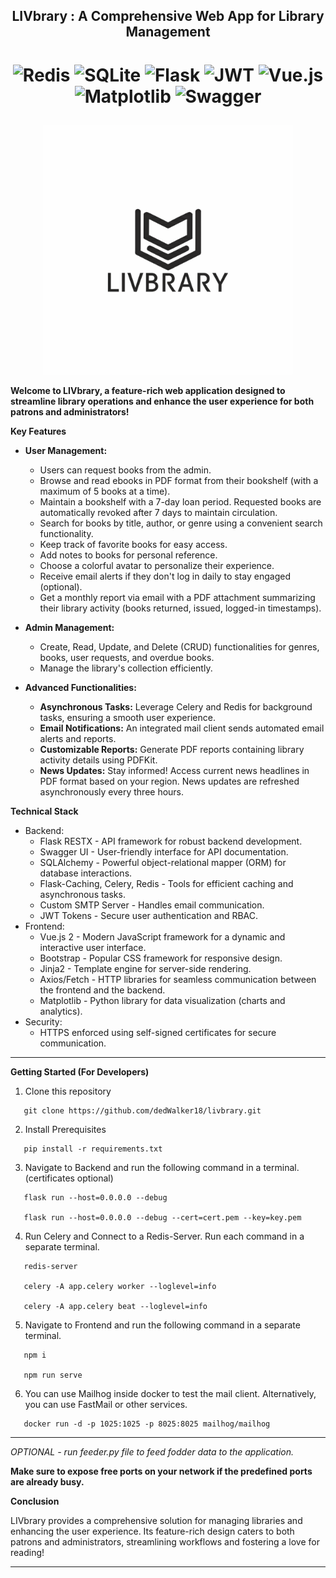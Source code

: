 <h2 align="center">  LIVbrary : A Comprehensive Web App for Library Management </h2>

<h1 align="center">

   ![Redis](https://img.shields.io/badge/redis-%23DD0031.svg?style=for-the-badge&logo=redis&logoColor=white)
   ![SQLite](https://img.shields.io/badge/sqlite-%2307405e.svg?style=for-the-badge&logo=sqlite&logoColor=white)
   ![Flask](https://img.shields.io/badge/flask-%23000.svg?style=for-the-badge&logo=flask&logoColor=white)
   ![JWT](https://img.shields.io/badge/JWT-black?style=for-the-badge&logo=JSON%20web%20tokens)
   ![Vue.js](https://img.shields.io/badge/vuejs-%2335495e.svg?style=for-the-badge&logo=vuedotjs&logoColor=%234FC08D)
   ![Matplotlib](https://img.shields.io/badge/Matplotlib-%23ffffff.svg?style=for-the-badge&logo=Matplotlib&logoColor=black)
   ![Swagger](https://img.shields.io/badge/-Swagger-%23Clojure?style=for-the-badge&logo=swagger&logoColor=white)


</h1>

<p align="center">   
   
   <img src="backend/templates/logo_livbrary.png" alt="LIVrary Logo" width="400" height="400" style='text-align:center;'>
   
</p>

**Welcome to LIVbrary, a feature-rich web application designed to streamline library operations and enhance the user experience for both patrons and administrators!**

**Key Features**

* **User Management:**

    * Users can request books from the admin.
    * Browse and read ebooks in PDF format from their bookshelf (with a maximum of 5 books at a time).  
    * Maintain a bookshelf with a 7-day loan period. Requested books are automatically revoked after 7 days to maintain circulation. 
    * Search for books by title, author, or genre using a convenient search functionality. 
    * Keep track of favorite books for easy access. 
    * Add notes to books for personal reference. 
    * Choose a colorful avatar to personalize their experience. 
    * Receive email alerts if they don't log in daily to stay engaged (optional). 
    * Get a monthly report via email with a PDF attachment summarizing their library activity (books returned, issued, logged-in timestamps).

* **Admin Management:**

    * Create, Read, Update, and Delete (CRUD) functionalities for genres, books, user requests, and overdue books. 
    * Manage the library's collection efficiently.

* **Advanced Functionalities:**

    * **Asynchronous Tasks:** Leverage Celery and Redis for background tasks, ensuring a smooth user experience. 
    * **Email Notifications:** An integrated mail client sends automated email alerts and reports. 
    * **Customizable Reports:**  Generate PDF reports containing library activity details using PDFKit. 
    * **News Updates:** Stay informed! Access current news headlines in PDF format based on your region. News updates are refreshed asynchronously every three hours.

**Technical Stack**

* Backend:
    * Flask RESTX  - API framework for robust backend development.
    * Swagger UI - User-friendly interface for API documentation.
    * SQLAlchemy - Powerful object-relational mapper (ORM) for database interactions.
    * Flask-Caching, Celery, Redis - Tools for efficient caching and asynchronous tasks.
    * Custom SMTP Server - Handles email communication.
    * JWT Tokens - Secure user authentication and RBAC.
* Frontend:
    * Vue.js 2 - Modern JavaScript framework for a dynamic and interactive user interface.
    * Bootstrap - Popular CSS framework for responsive design.
    * Jinja2 - Template engine for server-side rendering.
    * Axios/Fetch - HTTP libraries for seamless communication between the frontend and the backend.
    * Matplotlib - Python library for data visualization (charts and analytics).
* Security:
    * HTTPS enforced using self-signed certificates for secure communication.

---

**Getting Started (For Developers)**


1.  Clone this repository
   
   ```
      git clone https://github.com/dedWalker18/livbrary.git
   ```

2.  Install Prerequisites

   ```
      pip install -r requirements.txt
   ```

3. Navigate to Backend and run the following command in a terminal. (certificates optional)

```
   flask run --host=0.0.0.0 --debug

   flask run --host=0.0.0.0 --debug --cert=cert.pem --key=key.pem
```

4.  Run Celery and Connect to a Redis-Server. Run each command in a separate terminal.
   
   ```
      redis-server
    
      celery -A app.celery worker --loglevel=info
    
      celery -A app.celery beat --loglevel=info
   ```

5. Navigate to Frontend and run the following command in a separate terminal.
   
```
   npm i

   npm run serve
```



6. You can use Mailhog inside docker to test the mail client.
   Alternatively, you can use FastMail or other services.

```
   docker run -d -p 1025:1025 -p 8025:8025 mailhog/mailhog
```

---

*OPTIONAL -  run feeder.py file to feed fodder data to the application.*
   
**Make sure to expose free ports on your network if the predefined ports are already busy.**

**Conclusion**

LIVbrary provides a comprehensive solution for managing libraries and enhancing the user experience. Its feature-rich design caters to both patrons and administrators, streamlining workflows and fostering a love for reading!

---
